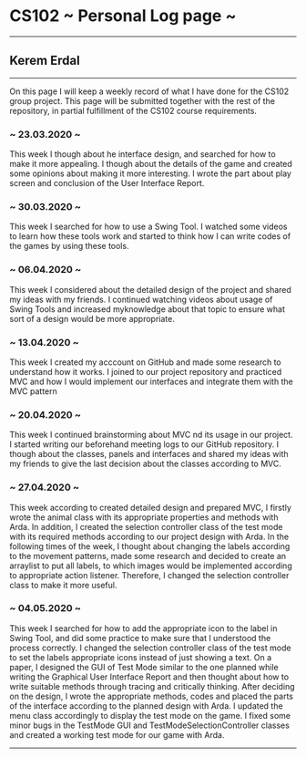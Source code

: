 # CS102 ~ Personal Log page ~
****
## Kerem Erdal 
****

On this page I will keep a weekly record of what I have done for the CS102 group project. This page will be submitted together with the rest of the repository, in partial fulfillment of the CS102 course requirements.

### ~ 23.03.2020 ~
This week I though about he interface design, and searched for how to make it more appealing. I though about the details of the game and created some opinions about making it more interesting. I wrote the part about play screen and conclusion of the User Interface Report.

### ~ 30.03.2020 ~
This week I searched for how to use a Swing Tool. I watched some videos to learn how these tools work and started to think how I can write codes of the games by using these tools.

### ~ 06.04.2020 ~
This week I considered about the detailed design of the project and shared my ideas with my friends. I continued watching videos about usage of Swing Tools and increased myknowledge about that topic to ensure what sort of a design would be more appropriate. 

### ~ 13.04.2020 ~
This week I created my acccount on GitHub and made some research to understand how it works. I joined to our project repository and practiced MVC and how I would implement our interfaces and integrate them with the MVC pattern

### ~ 20.04.2020 ~
This week I continued brainstorming about MVC nd its usage in our project. I started writing our beforehand meeting logs to our GitHub repository. I though about the classes, panels and interfaces and shared my ideas with my friends to give the last decision about the classes according to MVC.

### ~ 27.04.2020 ~
This week according to created detailed design and prepared MVC, I firstly wrote the animal class with its appropriate properties and methods with Arda. In addition, I created the selection controller class of the test mode with its required methods according to our project design with Arda. In the following times of the week, I thought about changing the labels according to the movement patterns, made some research and decided to create an arraylist to put all labels, to which images would be implemented according to appropriate action listener. Therefore, I changed the selection controller class to make it more useful.

### ~ 04.05.2020 ~
This week I searched for how to add the appropriate icon to the label in Swing Tool, and did some practice to make sure that I understood the process correctly. I changed the selection controller class of the test mode to set the labels appropriate icons instead of just showing a text. On a paper, I designed the GUI of Test Mode similar to the one planned while writing the Graphical User Interface Report and then thought about how to write suitable methods through tracing and critically thinking. After deciding on the design, I wrote the appropriate methods, codes and placed the parts of the interface according to the planned design with Arda. I updated the menu class accordingly to display the test mode on the game. I fixed some minor bugs in the TestMode GUI and TestModeSelectionController classes and created a working test mode for our game with Arda.  


****
